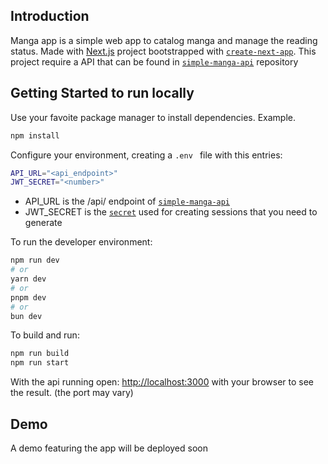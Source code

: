 ## Introduction

Manga app is a simple web app to catalog manga and manage the reading status.
Made with [Next.js](https://nextjs.org) project bootstrapped with [`create-next-app`](https://nextjs.org/docs/app/api-reference/cli/create-next-app).
This project require a API that can be found in [`simple-manga-api`](https://github.com/lisboa-daniel/simple-manga-api) repository 

## Getting Started to run locally

Use your favoite package manager to install dependencies.
Example.

```bash
npm install
```

Configure your environment, creating a `.env ` file with this entries:
```bash
API_URL="<api_endpoint>"
JWT_SECRET="<number>"
```

* API_URL is the <host>/api/ endpoint of [`simple-manga-api`](https://github.com/lisboa-daniel/simple-manga-api)
* JWT_SECRET is the [`secret`](https://auth0.com/docs/secure/tokens/json-web-tokens#:~:text=JSON%20web%20token%20(JWT)%2C,token%20is%20always%20a%20JWT.) used for creating sessions that you need to generate

To run the developer environment:

```bash
npm run dev
# or
yarn dev
# or
pnpm dev
# or
bun dev
```

To build and run:
```bash
npm run build
npm run start
```

With the api running open: [http://localhost:3000](http://localhost:3000) with your browser to see the result. (the port may vary)


## Demo

A demo featuring the app will be deployed soon

